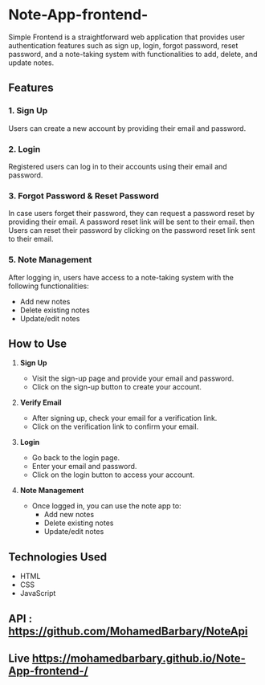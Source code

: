 # Note-App-frontend-

Simple Frontend is a straightforward web application that provides user authentication features such as sign up, login, forgot password, reset password, and a note-taking system with functionalities to add, delete, and update notes.

## Features

### 1. Sign Up
Users can create a new account by providing their email and password.

### 2. Login
Registered users can log in to their accounts using their email and password.

### 3. Forgot Password & Reset Password
In case users forget their password, they can request a password reset by providing their email. A password reset link will be sent to their email.
then Users can reset their password by clicking on the password reset link sent to their email.

### 5. Note Management
After logging in, users have access to a note-taking system with the following functionalities:
- Add new notes
- Delete existing notes
- Update/edit notes

## How to Use

1. **Sign Up**
   - Visit the sign-up page and provide your email and password.
   - Click on the sign-up button to create your account.

2. **Verify Email**
   - After signing up, check your email for a verification link.
   - Click on the verification link to confirm your email.

3. **Login**
   - Go back to the login page.
   - Enter your email and password.
   - Click on the login button to access your account.

4. **Note Management**
   - Once logged in, you can use the note app to:
     - Add new notes
     - Delete existing notes
     - Update/edit notes

## Technologies Used

- HTML
- CSS
- JavaScript

## API : https://github.com/MohamedBarbary/NoteApi

## Live  https://mohamedbarbary.github.io/Note-App-frontend-/

  
